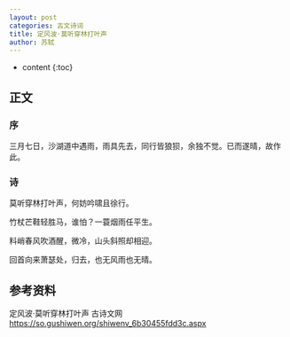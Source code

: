 ```yaml
---
layout: post
categories: 古文诗词
title: 定风波·莫听穿林打叶声 
author: 苏轼
---
```

* content
{:toc}

## 正文

### 序

三月七日，沙湖道中遇雨，雨具先去，同行皆狼狈，余独不觉。已而遂晴，故作此。

### 诗

莫听穿林打叶声，何妨吟啸且徐行。

竹杖芒鞋轻胜马，谁怕？一蓑烟雨任平生。

料峭春风吹酒醒，微冷，山头斜照却相迎。

回首向来萧瑟处，归去，也无风雨也无晴。


## 参考资料

定风波·莫听穿林打叶声   古诗文网 <https://so.gushiwen.org/shiwenv_6b30455fdd3c.aspx>

